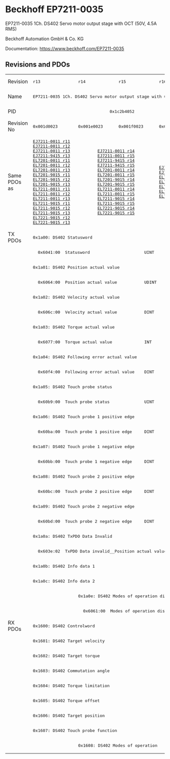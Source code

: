 # Beckhoff EP7211-0035

EP7211-0035 1Ch. DS402 Servo motor output stage with OCT (50V, 4.5A RMS)

Beckhoff Automation GmbH & Co. KG

Documentation: <a href="https://www.beckhoff.com/EP7211-0035">https://www.beckhoff.com/EP7211-0035</a>

## Revisions and PDOs
<table>
<tr >
<td class="first">Revision</td>
<td ><pre>r13</pre></td>
<td ><pre>r14</pre></td>
<td ><pre>r15</pre></td>
<td ><pre>r16</pre></td>
</tr>
<tr >
<td class="first">Name</td>
<td  colspan=4 align="center"><pre>EP7211-0035 1Ch. DS402 Servo motor output stage with OCT (50V, 4.5A RMS)</pre></td>
</tr>
<tr >
<td class="first">PID</td>
<td  colspan=4 align="center"><pre>0x1c2b4052</pre></td>
</tr>
<tr >
<td class="first">Revision No</td>
<td ><pre>0x001d0023</pre></td>
<td ><pre>0x001e0023</pre></td>
<td ><pre>0x001f0023</pre></td>
<td ><pre>0x00200023</pre></td>
</tr>
<tr >
<td class="first">Same PDOs as</td>
<td ><pre><a href="EJ7211-0011">EJ7211-0011 r11</a><br/><a href="EJ7211-0011">EJ7211-0011 r12</a><br/><a href="EJ7211-0011">EJ7211-0011 r13</a><br/><a href="EJ7211-9415">EJ7211-9415 r13</a><br/><a href="EL7201-0011">EL7201-0011 r11</a><br/><a href="EL7201-0011">EL7201-0011 r12</a><br/><a href="EL7201-0011">EL7201-0011 r13</a><br/><a href="EL7201-9015">EL7201-9015 r11</a><br/><a href="EL7201-9015">EL7201-9015 r12</a><br/><a href="EL7201-9015">EL7201-9015 r13</a><br/><a href="EL7211-0011">EL7211-0011 r11</a><br/><a href="EL7211-0011">EL7211-0011 r12</a><br/><a href="EL7211-0011">EL7211-0011 r13</a><br/><a href="EL7211-9015">EL7211-9015 r11</a><br/><a href="EL7211-9015">EL7211-9015 r12</a><br/><a href="EL7211-9015">EL7211-9015 r13</a><br/><a href="EL7221-9015">EL7221-9015 r12</a><br/><a href="EL7221-9015">EL7221-9015 r13</a></pre></td>
<td  colspan=2 align="center"><pre><a href="EJ7211-0011">EJ7211-0011 r14</a><br/><a href="EJ7211-0011">EJ7211-0011 r15</a><br/><a href="EJ7211-9415">EJ7211-9415 r14</a><br/><a href="EJ7211-9415">EJ7211-9415 r15</a><br/><a href="EL7201-0011">EL7201-0011 r14</a><br/><a href="EL7201-0011">EL7201-0011 r15</a><br/><a href="EL7201-9015">EL7201-9015 r14</a><br/><a href="EL7201-9015">EL7201-9015 r15</a><br/><a href="EL7211-0011">EL7211-0011 r14</a><br/><a href="EL7211-0011">EL7211-0011 r15</a><br/><a href="EL7211-9015">EL7211-9015 r14</a><br/><a href="EL7211-9015">EL7211-9015 r15</a><br/><a href="EL7221-9015">EL7221-9015 r14</a><br/><a href="EL7221-9015">EL7221-9015 r15</a></pre></td>
<td ><pre><a href="EJ7211-0011">EJ7211-0011 r16</a><br/><a href="EJ7211-9415">EJ7211-9415 r16</a><br/><a href="EL7201-0011">EL7201-0011 r16</a><br/><a href="EL7201-9015">EL7201-9015 r16</a><br/><a href="EL7211-0011">EL7211-0011 r16</a><br/><a href="EL7211-9015">EL7211-9015 r16</a><br/><a href="EL7221-9015">EL7221-9015 r16</a></pre></td>
</tr>
<tr class="txpdo pdosection">
<td class="first" rowspan=26 valign=top>TX PDOs</td>
<td colspan=4 align="left"><pre>0x1a00: DS402 Statusword</pre></td>
<td></td>
</tr>
<tr class="txpdo">
<td class="first" colspan=4 align="left"><pre>  0x6041:00  Statusword                      UINT</pre></td>
</tr>
<tr class="txpdo pdosection">
<td class="first" colspan=4 align="left"><pre>0x1a01: DS402 Position actual value</pre></td>
</tr>
<tr class="txpdo">
<td class="first" colspan=4 align="left"><pre>  0x6064:00  Position actual value           UDINT</pre></td>
</tr>
<tr class="txpdo pdosection">
<td class="first" colspan=4 align="left"><pre>0x1a02: DS402 Velocity actual value</pre></td>
</tr>
<tr class="txpdo">
<td class="first" colspan=4 align="left"><pre>  0x606c:00  Velocity actual value           DINT</pre></td>
</tr>
<tr class="txpdo pdosection">
<td class="first" colspan=4 align="left"><pre>0x1a03: DS402 Torque actual value</pre></td>
</tr>
<tr class="txpdo">
<td class="first" colspan=4 align="left"><pre>  0x6077:00  Torque actual value             INT</pre></td>
</tr>
<tr class="txpdo pdosection">
<td class="first" colspan=4 align="left"><pre>0x1a04: DS402 Following error actual value</pre></td>
</tr>
<tr class="txpdo">
<td class="first" colspan=4 align="left"><pre>  0x60f4:00  Following error actual value    DINT</pre></td>
</tr>
<tr class="txpdo pdosection">
<td class="first" colspan=4 align="left"><pre>0x1a05: DS402 Touch probe status</pre></td>
</tr>
<tr class="txpdo">
<td class="first" colspan=4 align="left"><pre>  0x60b9:00  Touch probe status              UINT</pre></td>
</tr>
<tr class="txpdo pdosection">
<td class="first" colspan=4 align="left"><pre>0x1a06: DS402 Touch probe 1 positive edge</pre></td>
</tr>
<tr class="txpdo">
<td class="first" colspan=4 align="left"><pre>  0x60ba:00  Touch probe 1 positive edge     DINT</pre></td>
</tr>
<tr class="txpdo pdosection">
<td class="first" colspan=4 align="left"><pre>0x1a07: DS402 Touch probe 1 negative edge</pre></td>
</tr>
<tr class="txpdo">
<td class="first" colspan=4 align="left"><pre>  0x60bb:00  Touch probe 1 negative edge     DINT</pre></td>
</tr>
<tr class="txpdo pdosection">
<td class="first" colspan=4 align="left"><pre>0x1a08: DS402 Touch probe 2 positive edge</pre></td>
</tr>
<tr class="txpdo">
<td class="first" colspan=4 align="left"><pre>  0x60bc:00  Touch probe 2 positive edge     DINT</pre></td>
</tr>
<tr class="txpdo pdosection">
<td class="first" colspan=4 align="left"><pre>0x1a09: DS402 Touch probe 2 negative edge</pre></td>
</tr>
<tr class="txpdo">
<td class="first" colspan=4 align="left"><pre>  0x60bd:00  Touch probe 2 negative edge     DINT</pre></td>
</tr>
<tr class="txpdo pdosection">
<td class="first" colspan=4 align="left"><pre>0x1a0a: DS402 TxPDO Data Invalid</pre></td>
</tr>
<tr class="txpdo">
<td class="first" colspan=4 align="left"><pre>  0x603e:02  TxPDO Data invalid__Position actual value  BOOL</pre></td>
</tr>
<tr class="txpdo pdosection">
<td class="first" colspan=4 align="left"><pre>0x1a0b: DS402 Info data 1</pre></td>
</tr>
<tr class="txpdo pdosection">
<td class="first" colspan=4 align="left"><pre>0x1a0c: DS402 Info data 2</pre></td>
</tr>
<tr class="txpdo pdosection">
<td class="first"></td>
<td  colspan=3 align="left"><pre>0x1a0e: DS402 Modes of operation display</pre></td>
</tr>
<tr class="txpdo">
<td class="first"></td>
<td  colspan=3 align="left"><pre>  0x6061:00  Modes of operation display      USINT</pre></td>
</tr>
<tr class="rxpdo pdosection">
<td class="first" rowspan=9 valign=top>RX PDOs</td>
<td colspan=4 align="left"><pre>0x1600: DS402 Controlword</pre></td>
<td></td>
</tr>
<tr class="rxpdo pdosection">
<td class="first" colspan=4 align="left"><pre>0x1601: DS402 Target velocity</pre></td>
</tr>
<tr class="rxpdo pdosection">
<td class="first" colspan=4 align="left"><pre>0x1602: DS402 Target torque</pre></td>
</tr>
<tr class="rxpdo pdosection">
<td class="first" colspan=4 align="left"><pre>0x1603: DS402 Commutation angle</pre></td>
</tr>
<tr class="rxpdo pdosection">
<td class="first" colspan=4 align="left"><pre>0x1604: DS402 Torque limitation</pre></td>
</tr>
<tr class="rxpdo pdosection">
<td class="first" colspan=4 align="left"><pre>0x1605: DS402 Torque offset</pre></td>
</tr>
<tr class="rxpdo pdosection">
<td class="first" colspan=4 align="left"><pre>0x1606: DS402 Target position</pre></td>
</tr>
<tr class="rxpdo pdosection">
<td class="first" colspan=4 align="left"><pre>0x1607: DS402 Touch probe function</pre></td>
</tr>
<tr class="rxpdo pdosection">
<td class="first"></td>
<td  colspan=3 align="left"><pre>0x1608: DS402 Modes of operation</pre></td>
</tr>
</table>
